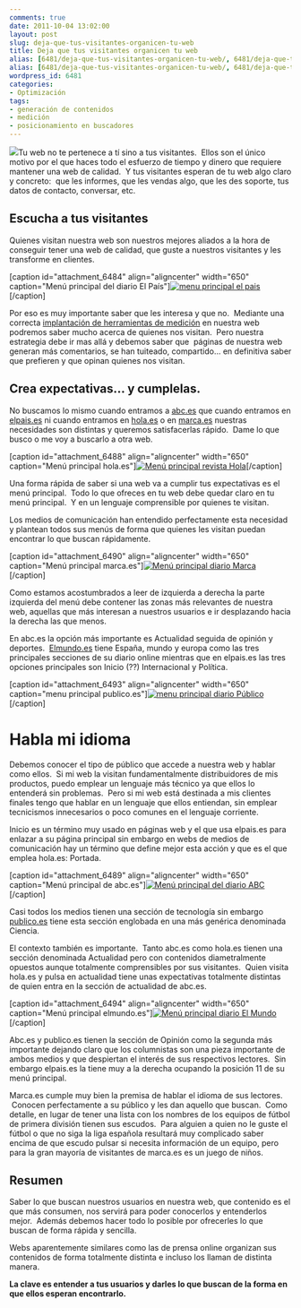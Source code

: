 ```yaml
---
comments: true
date: 2011-10-04 13:02:00
layout: post
slug: deja-que-tus-visitantes-organicen-tu-web
title: Deja que tus visitantes organicen tu web
alias: [6481/deja-que-tus-visitantes-organicen-tu-web/, 6481/deja-que-tus-visitantes-organicen-tu-web]
alias: [6481/deja-que-tus-visitantes-organicen-tu-web/, 6481/deja-que-tus-visitantes-organicen-tu-web]
wordpress_id: 6481
categories:
- Optimización
tags:
- generación de contenidos
- medición
- posicionamiento en buscadores
---
```


[![](http://www.alvareznavarro.es/images/2011/10/network_people-300x225.jpg)](http://www.alvareznavarro.es/?attachment_id=6438)Tu web no te pertenece a tí sino a tus visitantes.  Ellos son el único motivo por el que haces todo el esfuerzo de tiempo y dinero que requiere mantener una web de calidad.  Y tus visitantes esperan de tu web algo claro y concreto:  que les informes, que les vendas algo, que les des soporte, tus datos de contacto, conversar, etc.




## Escucha a tus visitantes


Quienes visitan nuestra web son nuestros mejores aliados a la hora de conseguir tener una web de calidad, que guste a nuestros visitantes y les transforme en clientes.

[caption id="attachment_6484" align="aligncenter" width="650" caption="Menú principal del diario El País"][![menu principal el pais](http://www.alvareznavarro.es/wp-content/uploads/2011/10/menu_el_pais-650x37.jpg)](http://www.alvareznavarro.es/6481/deja-que-tus-visitantes-organicen-tu-web/menu_el_pais/)[/caption]

Por eso es muy importante saber que les interesa y que no.  Mediante una correcta [implantación de herramientas de medición](http://www.alvareznavarro.es/servicios/consultoria-web/implantacion-de-herramientas-de-medicion/) en nuestra web podremos saber mucho acerca de quienes nos visitan.  Pero nuestra estrategia debe ir mas allá y debemos saber que  páginas de nuestra web generan más comentarios, se han tuiteado, compartido... en definitiva saber que prefieren y que opinan quienes nos visitan.


## Crea expectativas... y cumplelas.


No buscamos lo mismo cuando entramos a [abc.es](http://www.abc.es/) que cuando entramos en [elpais.es](http://www.elpais.com/) ni cuando entramos en [hola.es](http://www.hola.com/) o en [marca.es](http://www.marca.com/) nuestras necesidades son distintas y queremos satisfacerlas rápido.  Dame lo que busco o me voy a buscarlo a otra web.

[caption id="attachment_6488" align="aligncenter" width="650" caption="Menú principal hola.es"][![Menú principal revista Hola](http://www.alvareznavarro.es/wp-content/uploads/2011/10/menu_hola-650x40.jpg)](http://www.alvareznavarro.es/6481/deja-que-tus-visitantes-organicen-tu-web/menu_hola/)[/caption]

Una forma rápida de saber si una web va a cumplir tus expectativas es el menú principal.  Todo lo que ofreces en tu web debe quedar claro en tu menú principal.  Y en un lenguaje comprensible por quienes te visitan.

Los medios de comunicación han entendido perfectamente esta necesidad y plantean todos sus menús de forma que quienes les visitan puedan encontrar lo que buscan rápidamente.

[caption id="attachment_6490" align="aligncenter" width="650" caption="Menú principal marca.es"][![Menú principal diario Marca](http://www.alvareznavarro.es/wp-content/uploads/2011/10/menu_marca-650x40.jpg)](http://www.alvareznavarro.es/6481/deja-que-tus-visitantes-organicen-tu-web/menu_marca/)[/caption]

Como estamos acostumbrados a leer de izquierda a derecha la parte izquierda del menú debe contener las zonas más relevantes de nuestra web, aquellas que más interesan a nuestros usuarios e ir desplazando hacia la derecha las que menos.

En abc.es la opción más importante es Actualidad seguida de opinión y deportes.  [Elmundo.es](http://www.elmundo.es/) tiene España, mundo y europa como las tres principales secciones de su diario online mientras que en elpais.es las tres opciones principales son Inicio (??) Internacional y Política.

[caption id="attachment_6493" align="aligncenter" width="650" caption="menu principal publico.es"][![menu principal diario Público](http://www.alvareznavarro.es/wp-content/uploads/2011/10/menu_publico-650x36.jpg)](http://www.alvareznavarro.es/6481/deja-que-tus-visitantes-organicen-tu-web/menu_publico/)[/caption]


# Habla mi idioma


Debemos conocer el tipo de público que accede a nuestra web y hablar como ellos.  Si mi web la visitan fundamentalmente distribuidores de mis productos, puedo emplear un lenguaje más técnico ya que ellos lo entenderá sin problemas.  Pero si mi web está destinada a mis clientes finales tengo que hablar en un lenguaje que ellos entiendan, sin emplear tecnicismos innecesarios o poco comunes en el lenguaje corriente.

Inicio es un término muy usado en páginas web y el que usa elpais.es para enlazar a su página principal sin embargo en webs de medios de comunicación hay un término que define mejor esta acción y que es el que emplea hola.es: Portada.

[caption id="attachment_6489" align="aligncenter" width="650" caption="Menú principal de abc.es"][![Menú principal del diario ABC](http://www.alvareznavarro.es/wp-content/uploads/2011/10/menu_abc-650x43.jpg)](http://www.alvareznavarro.es/6481/deja-que-tus-visitantes-organicen-tu-web/menu_abc/)[/caption]

Casi todos los medios tienen una sección de tecnología sin embargo [publico.es](http://www.publico.es/) tiene esta sección englobada en una más genérica denominada Ciencia.

El contexto también es importante.  Tanto abc.es como hola.es tienen una sección denominada Actualidad pero con contenidos diametralmente opuestos aunque totalmente comprensibles por sus visitantes.  Quien visita hola.es y pulsa en actualidad tiene unas expectativas totalmente distintas de quien entra en la sección de actualidad de abc.es.

[caption id="attachment_6494" align="aligncenter" width="650" caption="Menú principal elmundo.es"][![Menú principal diario El Mundo](http://www.alvareznavarro.es/wp-content/uploads/2011/10/menu_elmundo-650x42.jpg)](http://www.alvareznavarro.es/6481/deja-que-tus-visitantes-organicen-tu-web/menu_elmundo/)[/caption]

Abc.es y publico.es tienen la sección de Opinión como la segunda más importante dejando claro que los columnistas son una pieza importante de ambos medios y que despiertan el interés de sus respectivos lectores.  Sin embargo elpais.es la tiene muy a la derecha ocupando la posición 11 de su menú principal.

Marca.es cumple muy bien la premisa de hablar el idioma de sus lectores.  Conocen perfectamente a su público y les dan aquello que buscan.  Como detalle, en lugar de tener una lista con los nombres de los equipos de fútbol de primera división tienen sus escudos.  Para alguien a quien no le guste el fútbol o que no siga la liga española resultará muy complicado saber encima de que escudo pulsar si necesita información de un equipo, pero para la gran mayoría de visitantes de marca.es es un juego de niños.


## Resumen


Saber lo que buscan nuestros usuarios en nuestra web, que contenido es el que más consumen, nos servirá para poder conocerlos y entenderlos mejor.  Además debemos hacer todo lo posible por ofrecerles lo que buscan de forma rápida y sencilla.

Webs aparentemente similares como las de prensa online organizan sus contenidos de forma totalmente distinta e incluso los llaman de distinta manera.

**La clave es entender a tus usuarios y darles lo que buscan de la forma en que ellos esperan encontrarlo.**
